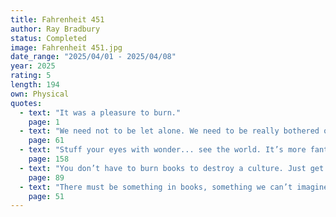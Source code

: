 ```yaml
---
title: Fahrenheit 451
author: Ray Bradbury
status: Completed
image: Fahrenheit 451.jpg
date_range: "2025/04/01 - 2025/04/08"
year: 2025
rating: 5
length: 194
own: Physical
quotes:
  - text: "It was a pleasure to burn."
    page: 1
  - text: "We need not to be let alone. We need to be really bothered once in a while."
    page: 61
  - text: "Stuff your eyes with wonder... see the world. It’s more fantastic than any dream made or paid for in factories."
    page: 158
  - text: "You don’t have to burn books to destroy a culture. Just get people to stop reading them."
    page: 89
  - text: "There must be something in books, something we can’t imagine, to make a woman stay in a burning house."
    page: 51
---
```

